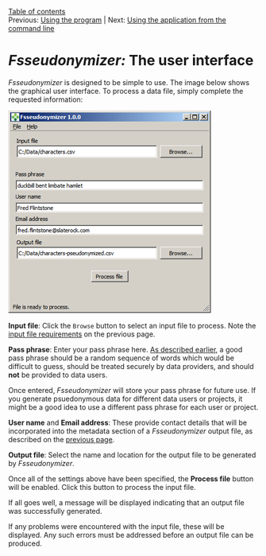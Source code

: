 [Table of contents](_tableOfContents.md)  
Previous: [Using the program](usage.md) | Next: [Using the application from the command line](commandline.md)

# _Fsseudonymizer:_ The user interface

_Fsseudonymizer_ is designed to be simple to use.  The image below shows the graphical user interface.  To process a data file, simply complete the requested information:

![Screen shot from Fsseudonymizer](fsseudonymizer-FSSEdition-gui.png "Screen shot from Fsseudonymizer")

**Input file**: Click the ```Browse``` button to select an input file to process.  Note the [input file requirements](usage.md#markdown-header-input-file-formats) on the previous page.

**Pass phrase**: Enter your pass phrase here.  [As described earlier](usage.md#markdown-header-the-pass-phrase), a good pass phrase should be a random sequence of words which would be difficult to guess, should be treated securely by data providers, and should **not** be provided to data users.

Once entered, _Fsseudonymizer_ will store your pass phrase for future use.  If you generate psuedonymous data for different data users or projects, it might be a good idea to use a different pass phrase for each user or project.

**User name** and **Email address**: These provide contact details that will be incorporated into the metadata section of a _Fsseudonymizer_ output file, as described on the [previous page](usage.md#markdown-header-output-file-contents).

**Output file**: Select the name and location for the output file to be generated by _Fsseudonymizer_.

Once all of the settings above have been specified, the **Process file** button will be enabled.  Click this button to process the input file.

If all goes well, a message will be displayed indicating that an output file was successfully generated.

If any problems were encountered with the input file, these will be displayed.  Any such errors must be addressed before an output file can be produced.